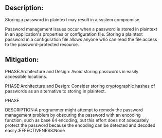 ## Description:

Storing a password in plaintext may result in a system compromise.

Password management issues occur when a password is stored in plaintext in an application's properties or configuration file. Storing a plaintext password in a configuration file allows anyone who can read the file access to the password-protected resource.

## Mitigation:


PHASE:Architecture and Design:
Avoid storing passwords in easily accessible locations.

PHASE:Architecture and Design:
Consider storing cryptographic hashes of passwords as an alternative to storing in plaintext.

PHASE

DESCRIPTION:A programmer might attempt to remedy the password management problem by obscuring the password with an encoding function, such as base 64 encoding, but this effort does not adequately protect the password because the encoding can be detected and decoded easily.:EFFECTIVENESS:None

